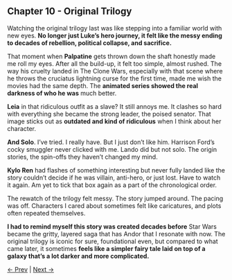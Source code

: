 ## Chapter 10 - Original Trilogy

Watching the original trilogy last was like stepping into a familiar world with new eyes. **No longer just Luke’s hero journey, it felt like the messy ending to decades of rebellion, political collapse, and sacrifice.**

That moment when **Palpatine** gets thrown down the shaft honestly made me roll my eyes. After all the build-up, it felt too simple, almost rushed. The way his cruelty landed in The Clone Wars, especially with that scene where he throws the cruciatus lightning curse for the first time, made me wish the movies had the same depth. The **animated series showed the real darkness of who he was** much better.

**Leia** in that ridiculous outfit as a slave? It still annoys me. It clashes so hard with everything she became the strong leader, the poised senator. That image sticks out as **outdated and kind of ridiculous** when I think about her character.

**And Solo**. I’ve tried. I really have. But I just don’t like him. Harrison Ford’s cocky smuggler never clicked with me. Lando did but not solo. The origin stories, the spin-offs they haven’t changed my mind.

**Kylo Ren** had flashes of something interesting but never fully landed like the story couldn’t decide if he was villain, anti-hero, or just lost. Have to watch it again. Am yet to tick that box again as a part of the chronological order.

The rewatch of the trilogy felt messy. The story jumped around. The pacing was off. Characters I cared about sometimes felt like caricatures, and plots often repeated themselves. 

**I had to remind myself this story was created decades before** Star Wars became the gritty, layered saga that has Andor that I resonate with now. The original trilogy is iconic for sure, foundational even, but compared to what came later, it sometimes **feels like a simpler fairy tale laid on top of a galaxy that’s a lot darker and more complicated.**

[← Prev](Chapter%209%20-%20Rebels) | [Next →](Chapter%2011%20-%20The%20Mandalorian)